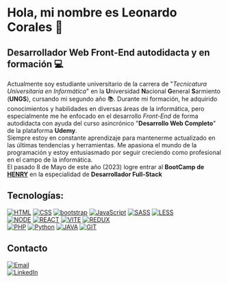 # Hola, mi nombre es Leonardo Corales 👋
## Desarrollador Web Front-End autodidacta y en formación 💻

Actualmente soy estudiante universitario de la carrera de "*Tecnicatura Universitaria en Informática*" en la **U**niversidad **N**acional **G**eneral **S**armiento (**UNGS**), cursando mi segundo año 📚. Durante mi formación, he adquirido conocimientos y habilidades en diversas áreas de la informática, pero especialmente me he enfocado en el desarrollo *Front-End* de forma autodidacta con ayuda del curso asincrónico "**Desarrollo Web Completo**" de la plataforma **Udemy**. </br>
Siempre estoy en constante aprendizaje para mantenerme actualizado en las últimas tendencias y herramientas. Me apasiona el mundo de la programación y estoy entusiasmado por seguir creciendo como profesional en el campo de la informática. </br>
El pasado 8 de Mayo de este año (2023) logre entrar al **BootCamp de [HENRY](soyhenry.com)** en la especialidad de **Desarrollador Full-Stack**

## Tecnologías:
[![HTML](https://img.shields.io/badge/HTML-e06b12?style=for-the-badge&logo=html5&logoColor=white&labelColor=101010)]()
[![CSS](https://img.shields.io/badge/CSS-1283e0?&style=for-the-badge&logo=css3&logoColor=white&labelColor=101010)]()
[![bootstrap](https://img.shields.io/badge/bootstrap-9217FE?&style=for-the-badge&logo=bootstrap&logoColor=white&labelColor=101010)]()
[![JavaScript](https://img.shields.io/badge/JavaScript-F7DF1E?style=for-the-badge&logo=javascript&logoColor=white&labelColor=101010)]()
[![SASS](https://img.shields.io/badge/SASS-F28E8E?style=for-the-badge&logo=SASS&logoColor=white&labelColor=101010)]()
[![LESS](https://img.shields.io/badge/LESS-1a3154?style=for-the-badge&logo=LESS&logoColor=white&labelColor=101010)]()
</br>
[![NODE](https://img.shields.io/badge/NODE.JS-86be00?style=for-the-badge&logo=nodedotjs&logoColor=white&labelColor=101010)]()
[![REACT](https://img.shields.io/badge/REACT-1399c4?style=for-the-badge&logo=react&logoColor=white&labelColor=101010)]()
[![VITE](https://img.shields.io/badge/VITE-ffd52e?style=for-the-badge&logo=vite&logoColor=white&labelColor=101010)]()
[![REDUX](https://img.shields.io/badge/REDUX-7248b6?style=for-the-badge&logo=redux&logoColor=white&labelColor=101010)]()
</br>
[![PHP](https://img.shields.io/badge/php-1283e0?&style=for-the-badge&logo=php&logoColor=white&labelColor=101010)]()
[![Python](https://img.shields.io/badge/Python-yellow?style=for-the-badge&logo=python&logoColor=white&labelColor=101010)]()
[![JAVA](https://img.shields.io/badge/JAVA-1283e0?&style=for-the-badge&logo=eclipseide&logoColor=white&labelColor=101010)]()
[![GIT](https://img.shields.io/badge/GIT-red?&style=for-the-badge&logo=git&logoColor=white&labelColor=101010)]()

## Contacto
[![Email](https://img.shields.io/badge/leo24corales@gmail.com-email_personal-D14836?style=for-the-badge&logo=gmail&logoColor=white&labelColor=101010)](mailto:leo24corales@gmail.com)
</br>
[![LinkedIn](https://img.shields.io/badge/LinkedIn-Leonardo_Corales-0077B5?style=for-the-badge&logo=linkedin&logoColor=white&labelColor=101010)](https://www.linkedin.com/in/leonardo-ezequiel-corales-0557a4259/)
